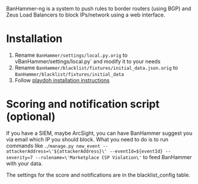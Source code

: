 BanHammer-ng is a system to push rules to border routers (using BGP) and Zeus Load Balancers to block IPs/network using a web interface.

Installation
============

1. Rename `BanHammer/settings/local.py.orig` to vBanHammer/settings/local.py` and modify it to your needs
2. Rename `BanHammer/blacklist/fixtures/initial_data.json.orig` to `BanHammer/blacklist/fixtures/initial_data`
3. Follow [playdoh installation instructions](http://playdoh.readthedocs.org/en/latest/getting-started/installation.html)

Scoring and notification script (optional)
==========================================

If you have a SIEM, maybe ArcSight, you can have BanHammer suggest you via email which IP you should block.
What you need to do is to run commands like `./manage.py new_event --attackerAddress=\'${attackerAddress}\' --eventId=${eventId} --severity=7 --rulename=\'Marketplace CSP Violation\'`
to feed BanHammer with your data.

The settings for the score and notifications are in the blacklist_config table.